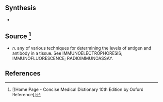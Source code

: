 ## Synthesis
- 
## Source [^1]
- $n$. any of various techniques for determining the levels of antigen and antibody in a tissue. See IMMUNOELECTROPHORESIS; IMMUNOFLUORESCENCE; RADIOIMMUNOASSAY.
## References

[^1]: [[Home Page - Concise Medical Dictionary 10th Edition by Oxford Reference]]